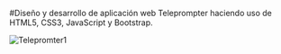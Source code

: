 #Diseño y desarrollo de aplicación web Teleprompter haciendo uso de HTML5, CSS3, JavaScript y Bootstrap. 

![Telepromter1](https://github.com/Urielmajb/Telepromter_Web/assets/22357888/55b0888e-69b2-4d77-8ab3-3db82ce94dc1)
